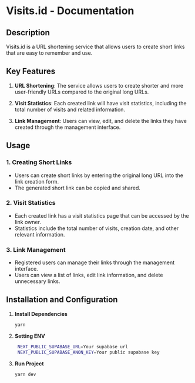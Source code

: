 # Visits.id - Documentation

## Description
Visits.id is a URL shortening service that allows users to create short links that are easy to remember and use.

## Key Features
1. **URL Shortening**: The service allows users to create shorter and more user-friendly URLs compared to the original long URLs.

2. **Visit Statistics**: Each created link will have visit statistics, including the total number of visits and related information.

3. **Link Management**: Users can view, edit, and delete the links they have created through the management interface.

## Usage

### 1. Creating Short Links
- Users can create short links by entering the original long URL into the link creation form.
- The generated short link can be copied and shared.

### 2. Visit Statistics
- Each created link has a visit statistics page that can be accessed by the link owner.
- Statistics include the total number of visits, creation date, and other relevant information.

### 3. Link Management
- Registered users can manage their links through the management interface.
- Users can view a list of links, edit link information, and delete unnecessary links.

## Installation and Configuration

1. **Install Dependencies**
   ```bash
   yarn
   ```
2. **Setting ENV**
   ```bash
    NEXT_PUBLIC_SUPABASE_URL=Your supabase url
    NEXT_PUBLIC_SUPABASE_ANON_KEY=Your public supabase key
   ```
3. **Run Project**
   ```bash
   yarn dev
   ```
